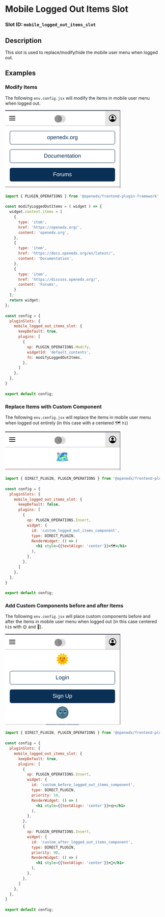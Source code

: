 # Mobile Logged Out Items Slot

### Slot ID: `mobile_logged_out_items_slot`

## Description

This slot is used to replace/modify/hide the mobile user menu when logged out.

## Examples

### Modify Items

The following `env.config.jsx` will modify the items in mobile user menu when logged out.

![Screenshot of modified items](./images/mobile_logged_out_items_modify_items.png)

```jsx
import { PLUGIN_OPERATIONS } from '@openedx/frontend-plugin-framework';

const modifyLoggedOutItems = ( widget ) => {
  widget.content.items = [
    {
      type: 'item',
      href: 'https://openedx.org/',
      content: 'openedx.org',
    },
    {
      type: 'item',
      href: 'https://docs.openedx.org/en/latest/',
      content: 'Documentation',
    },
    {
      type: 'item',
      href: 'https://discuss.openedx.org/',
      content: 'Forums',
    }
  ];
  return widget;
};

const config = {
  pluginSlots: {
    mobile_logged_out_items_slot: {
      keepDefault: true,
      plugins: [
        {
          op: PLUGIN_OPERATIONS.Modify,
          widgetId: 'default_contents',
          fn: modifyLoggedOutItems,
        },
      ]
    },
  },
}

export default config;
```

### Replace Items with Custom Component

The following `env.config.jsx` will replace the items in mobile user menu when logged out entirely (in this case with a centered 🗺️ `h1`)

![Screenshot of custom component](./images/mobile_logged_out_items_custom_component.png)

```jsx
import { DIRECT_PLUGIN, PLUGIN_OPERATIONS } from '@openedx/frontend-plugin-framework';

const config = {
  pluginSlots: {
    mobile_logged_out_items_slot: {
      keepDefault: false,
      plugins: [
        {
          op: PLUGIN_OPERATIONS.Insert,
          widget: {
            id: 'custom_logged_out_items_component',
            type: DIRECT_PLUGIN,
            RenderWidget: () => (
              <h1 style={{textAlign: 'center'}}>🗺️</h1>
            ),
          },
        },
      ]
    },
  },
}

export default config;
```

### Add Custom Components before and after Items

The following `env.config.jsx` will place custom components before and after the items in mobile user menu when logged out (in this case centered `h1`s with 🌞 and 🌚).

![Screenshot of custom components before and after](./images/mobile_logged_out_items_custom_components_before_after.png)

```jsx
import { DIRECT_PLUGIN, PLUGIN_OPERATIONS } from '@openedx/frontend-plugin-framework';

const config = {
  pluginSlots: {
    mobile_logged_out_items_slot: {
      keepDefault: true,
      plugins: [
        {
          op: PLUGIN_OPERATIONS.Insert,
          widget: {
            id: 'custom_before_logged_out_items_component',
            type: DIRECT_PLUGIN,
            priority: 10,
            RenderWidget: () => (
              <h1 style={{textAlign: 'center'}}>🌞</h1>
            ),
          },
        },
        {
          op: PLUGIN_OPERATIONS.Insert,
          widget: {
            id: 'custom_after_logged_out_items_component',
            type: DIRECT_PLUGIN,
            priority: 90,
            RenderWidget: () => (
              <h1 style={{textAlign: 'center'}}>🌚</h1>
            ),
          },
        },
      ]
    },
  },
}

export default config;
```

